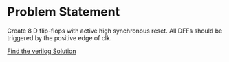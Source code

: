 # Problem Statement

Create 8 D flip-flops with active high synchronous reset. All DFFs should be triggered by the positive edge of clk.


[Find the verilog Solution](solution_verilog.v)
